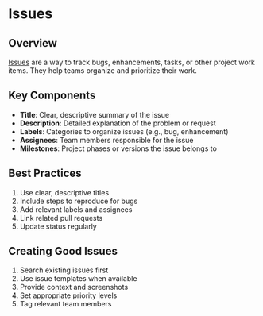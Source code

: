 
# Issues

## Overview

[Issues]([https://github.com/features/issues](https://docs.github.com/en/issues/tracking-your-work-with-issues/about-issues)) are a way to track bugs, enhancements, tasks, or other project work items. They help teams organize and prioritize their work.

## Key Components

- **Title**: Clear, descriptive summary of the issue
- **Description**: Detailed explanation of the problem or request
- **Labels**: Categories to organize issues (e.g., bug, enhancement)
- **Assignees**: Team members responsible for the issue
- **Milestones**: Project phases or versions the issue belongs to

## Best Practices

1. Use clear, descriptive titles
2. Include steps to reproduce for bugs
3. Add relevant labels and assignees
4. Link related pull requests
5. Update status regularly

## Creating Good Issues

1. Search existing issues first
2. Use issue templates when available
3. Provide context and screenshots
4. Set appropriate priority levels
5. Tag relevant team members
